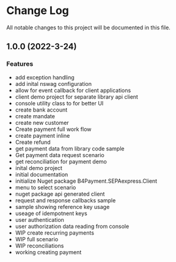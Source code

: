 # Change Log

All notable changes to this project will be documented in this file. 

<a name="1.0.0"></a>
## 1.0.0 (2022-3-24)

### Features

* add exception handling
* add inital nswag configuration
* allow for event callback for client applications
* client demo project for separate library api client
* console utility class to for better UI
* create bank account
* create mandate
* create new customer
* Create payment full work flow
* create payment inline
* Create refund
* get payment data from library code sample
* Get payment data request scenario
* get reconciliation for payment demo
* inital demo project
* initial documentation
* initialize Nuget package B4Payment.SEPAexpress.Client
* menu to select scenario
* nuget package api generated client
* request and response callbacks sample
* sample showing reference key usage
* useage of idempotnent keys
* user authentication
* user authorization data reading from console
* WIP create recurring payments
* WIP full scenario
* WIP reconciliations
* working creating payment

